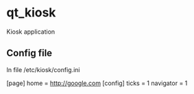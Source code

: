 # qt_kiosk
Kiosk application


## Config file
In file /etc/kiosk/config.ini

 [page]
 home = http://google.com
 [config]
 ticks = 1 
 navigator = 1
